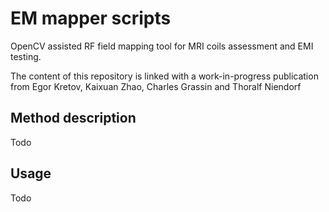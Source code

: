 # EM mapper scripts

OpenCV assisted RF field mapping tool for MRI coils assessment and EMI testing. 

The content of this repository is linked with a work-in-progress publication from Egor Kretov, Kaixuan Zhao, Charles Grassin and Thoralf Niendorf

## Method description

Todo

## Usage
 
Todo